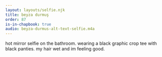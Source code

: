 ```yaml
---
layout: layouts/selfie.njk
title: beyza durmuş
order: 87
is-in-chapbook: true
audio: beyza-durmus-alt-text-selfie.m4a
---
```

hot mirror selfie on the bathroom. wearing a black graphic crop tee with black panties. my hair wet and im feeling good.
